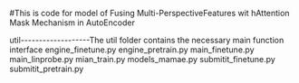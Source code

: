 #This is code for model of Fusing Multi-PerspectiveFeatures wit hAttention
Mask Mechanism in AutoEncoder

util-------------------The util folder contains the necessary main function interface
engine_finetune.py
engine_pretrain.py
main_finetune.py
main_linprobe.py
mian_train.py
models_mamae.py
submitit_finetune.py
submitit_pretrain.py
